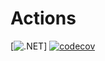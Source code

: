 # Actions
[![.NET](https://github.com/Giviruk/Actions/actions/workflows/dotnet.yml/badge.svg)]
[![codecov](https://codecov.io/gh/Giviruk/Actions/branch/master/graph/badge.svg?token=F5HFP6H9UI)](https://codecov.io/gh/Giviruk/Actions)
